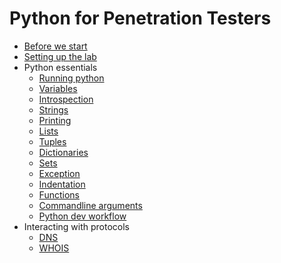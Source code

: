 # Python for Penetration Testers

* [Before we start](before_start.md)
* [Setting up the lab](virtual_machine.md)
* Python essentials
    * [Running python](essentials/running_python.md)
    * [Variables](essentials/variables.md)
    * [Introspection](essentials/introspection.md)
    * [Strings](essentials/strings.md)
    * [Printing](essentials/printing.md)
    * [Lists](essentials/lists.md)
    * [Tuples](essentials/tuples.md)
    * [Dictionaries](essentials/dictionaries.md)
    * [Sets](essentials/sets.md)
    * [Exception](essentials/error_handling.md)
    * [Indentation](essentials/indentation.md)
    * [Functions](essentials/functions.md)
    * [Commandline arguments](essentials/arguments.md)
    * [Python dev workflow](essentials/workflow.md)
* Interacting with protocols
    * [DNS](protocols/dns.md)
    * [WHOIS](protocols/whois.md)